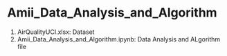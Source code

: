 # Amii_Data_Analysis_and_Algorithm

1. AirQualityUCI.xlsx: Dataset
2. Amii_Data_Analysis_and_Algorithm.ipynb: Data Analysis and ALgorithm file
